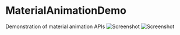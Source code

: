 # MaterialAnimationDemo
Demonstration of material animation APIs
![Screenshot](https://i.imgur.com/BgPP6yc.png) 
![Screenshot](https://i.imgur.com/k76aU40.png) 
